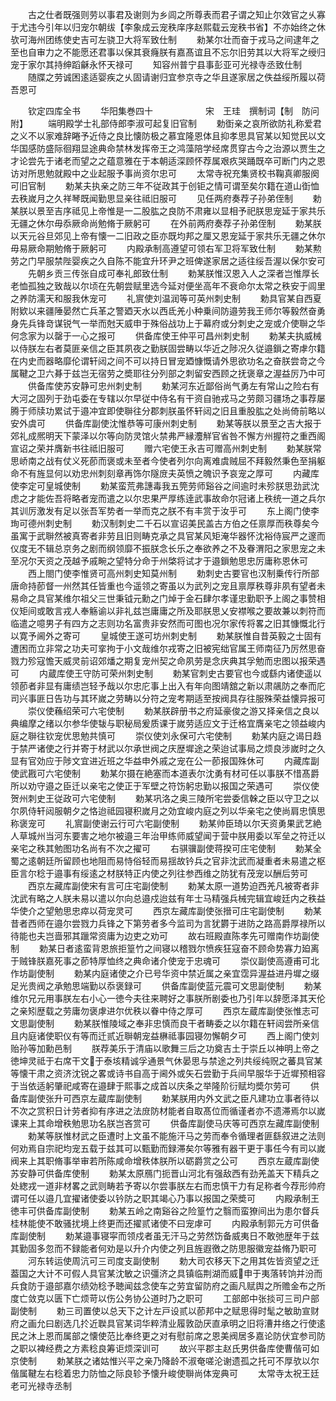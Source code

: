 <!-- { "loadSidebar": true } -->
　　古之仕者既强则劳以事君及谢则为乡闾之所尊表而君子谓之知止尔效官之乆寡于尤违今引年以归宠尔朝绂【李象成云宠秩庠序赵熙载云宠秩书省】不亦始终之休欤可海州团练使史吉可左骁卫大将军致仕制
　　勑某尔壮而奋于戎马之间逮年之至也自审力之不能愿还君事以保其衰癃朕有嘉髙谊且不忘尔旧劳其以大将军之绶归宠于家尔其持绅蹈龢永怀天禄可
　　知容州普宁县事彭亚可光禄寺丞致仕制
　　随牒之劳诚困逺适婴疾之乆固请谢归宜参京寺之华且遂家居之佚益绥所履以荷吾恩可











　　钦定四库全书
　　华阳集巻四十　　　　　　宋　王珪　撰制词【制　防问附】
　　端明殿学士礼部侍郎李淑可起复旧官制
　　勅衘亲之哀所欲防礼称爱君之义不以家难辞睠予近侍之良比懐防极之慕宜隆恩体且抑孝思具官某以知觉民以文华国感防盛际徊翔显途典命禁林发挥帝王之鸿藻陪学经席贯穿古今之治源以贾生之才论尝先于诸老而望之之蕴意雅在于本朝适深顾怀荐属艰疚哭踊既卒可断门内之恩访对所思勉就殿中之业起服予事尚资尔忠可
　　太常寺祝充集贤校书鞠真卿服阕可旧官制
　　勅某夫执亲之防三年不従政其于创钜之情可谓至矣尔籍在道山衘恤去秩嵗月之久祥琴既闻勤思显亲往祗旧服可
　　见任两府奏荐子孙弟侄制
　　勅某朕以景至吉序祗见上帝惟是一二股肱之良防不肃雍以显相予祀朕思宠延于家共乐无疆之休尔毋忝厥命尚勉脩于厥躬可
　　在外前两府奏荐子孙弟侄制
　　勅某朕以天元谷旦郊见上帝有懐一二旧政之臣亦既均邦之厘又恩宠延于家共乐无疆之休尔毋易厥命期勉脩于厥躬可
　　内殿承制高遵望可领右军卫将军致仕制
　　勅某勲劳之门早服禁陛婴疾之久自陈不能宜升环尹之班俾遂家居之适往绥吾渥以保尔安可
　　先朝乡贡三传张自成可奉礼郎致仕制
　　勅某朕惟汉恩入人之深者岂惟厚长老恤孤独之致哉以尔顷在先朝尝赋里选今延对便坐高年不衰命尔太常之秩安于闾里之养防濡天和服我休宠可
　　礼賔使刘温润等可英州刺史制
　　勅具官某自西夏附欵以来疆陲晏然亡兵革之警廼天水以西氐羌小种乗间防邉劳我王师尔等毅然奋勇身先兵锋竒谋锐气一举而尅天威申于殊俗战功上于幕府或分刺史之宠或介使聨之华何念家为以罄于一心之报可
　　供备库使王仲平可昌州刺史制
　　勅某夫执威械以侍朕左右者莫匪亲信之臣其夙夜之勤朕固尝畴以华近之陟况久従邉鎻之寄虖尔籍在内史而器略靡伦谓轩闼之间不可以持日冒宠廼慷慨请外思欲功名之奋朕尝竒之今属鞬之卫六朞于兹岂无宿劳之奬耶往分列部之刺留安西顾之抚褒章之渥益厉乃中可
　　供备库使苏安静可忠州刺史制
　　勅某河东近鄙俗尚气勇左有常山之险右有大河之固列于劲屯委在专辖以尔早従中侍名有干资自驰戎马之劳颇习疆场之事荐屡腾于师牍功累试于邉冲宜即使聨往分郡刺朕虽怀轩闼之旧且重股肱之处尚倚前略以安外虞可
　　供备库副使沈惟恭等可康州刺史制
　　勅某等朕以景至之吉大报于郊礼成熈明天下蒙泽以尔等向防灵馆火禁弗严縁灋觧官省咎不懈方州握符之重西阁宣诏之荣并膺新书往祗旧服可
　　赠六宅使王永吉可赠高州刺史制
　　勅某朕常思峤南之战有仗义死莭而褒或未至者今使者列尔向离难虞贼屈不拜毅然秉色至捐躯命不有旌显何以劝忠州刺刻章再饰尔隧庻夫英愤之魄识予哀宠之厚可
　　内藏库使李定可皇城使制
　　勅某蛮荒弗譓毒我五筦劳师谿谷之间逾时未殄朕思劲武沈虑之才能佐吾将略者宠而遣之以尔忠果严厚练逹武事故命尔冠诸上秩统一道之兵尔其训厉激发有足以张吾军势者一举而克之朕不有丰赏于汝乎可
　　东上阁门使李珣可德州刺史制
　　勅汉制刺史二千石以宣诏美民盖古方伯之任禀厚而秩尊矣今虽寓于武聨然被真寄者非劳且旧则畴克承之具官某风矩淹华器怀沈裕侍宸严之邃而仪度无不辑总京务之剧而纲领靡不振朕念长乐之奉欲养之不及眷渭阳之家思宠之未至况尔天资之茂越予戚畹之望特分命于州棨将试才于邉鎻勉思忠厉庸称恩休可
　　西上閤门使李惟贤可高州刺史知莫州制
　　勅刺史古要官也汉制乗传行所部唐命持莭督一州然其任皆重也今遥领之寄虽以为武列之宠且禀厚秩尊非夙有望者未易命之具官某维尔祖父三世秉钺元勳之门焯于金石肆尔孝谨忠勤职予上阁之事赞相仪矩间或敢言戎人奉觞谕以非礼兹岂庸庸之所及耶朕思乂安襟喉之要故兼以刺符而临遣之噫男子有四方之志则功名富贵非安然而可图也况尔家传将畧之旧其慷慨北行以寛予阃外之寄可
　　皇城使王遂可坊州刺史制
　　勅某朕惟自昔英毅之士固有遭困而立非常之功夫可挛拘于小文哉维尔戎寄之旧被宪绌官属王师南征乃厉然思奋戮力殄寇憺天威灵前诏郊燔之期复宠州契之命夙劳是念庆典其孚勉而忠图以报荣遇可
　　内蔵库使王守防可荣州刺史制
　　勅某官刺史古要官也今或繇内诸使遥以领莭者非显有庸绩岂轻予哉以尔忠庀事上出入有年向图靖舘之新以肃飊防之奉而庀司兴事匪日告功与其环嵗之劳畴以分符之宠考期适至按阀具存往服殊荣益懐异报可
　　崇仪使蘓绍荣可六宅使制
　　勅某朕辟册书之府延豪俊之游又择亲信之良以典编摩之绪以尔参华使韨与职秘局爰质课于嵗劳适应文于迁格宜膺亲宅之领益峻内庭之聨往钦宠优思勉共慎可
　　崇仪使刘永保可六宅使制
　　勅某内庭之谒日趋于禁严诸使之行并寄于材武以尔承世阀之庆歴墀途之荣迨试事局之烦良涉嵗时之久显有官効应于陟文宜进近班之华益申外戚之宠在公一莭报国殊休可
　　内藏库副使武戡可六宅使制
　　勅某尔摄在絶塞而本道表尔沈勇有材可任以事朕不惜髙爵所以劝守邉之臣迁以亲宅之使正于军壁之符饬躬忠勤以报国之荣遇可
　　崇仪使贺州刺史王従政可六宅使制
　　勅某巩洛之奥三陵所宅尝委信榦之臣以守卫之以尔夙侍轩闼服朝夕之恪迨祗园寝积嵗月之効宜峻内庭之列以华亲宅之使尚肩忠慎思称褒宠可
　　礼賔副使谢云行可六宅副使制
　　勅某帅臣琦以尔天资勇果武艺絶人草城州当河东要害之地尔被邉三年治甲练师威望闻于营中朕用委以军垒之符迁以亲宅之秩其勉图功名尚有不次之擢可
　　右骐骥副使蒋揆可庄宅使制
　　勅某全蜀之逺朝廷所留顾也地阻而易恃俗轻而易揺故钤兵之官非沈武而凝重者未易遣之枢臣言尔稔于邉事有绥逺之材朕特正内使之列往参西维之防犹有茂宠以酬后劳可
　　西京左藏库副使宋有言可庄宅副使制
　　勅某太原一道势迫西羌凡被寄者非沈武有略之人朕未易以遣以尔向总邉戍迨兹有年士马精强兵械完辑宜峻廷内之秩益华使介之望勉思忠瘁以荷宠灵可
　　西京左藏库副使张搢可庄宅副使制
　　勅某昔者西师在邉尔尝戮力兵锋之下第劳者多今监司为言犹欝于进防之路高爵厚禄所以待能也夫岂啬邪其躐常资庸为边吏之劝可
　　故右班殿直陈孝先可赠南作坊副使制
　　勅某日者逺蛮背恩旅拒篁竹之间寝以稽戮尔愤疾狂寇奋不顾命势寡力廹离于贼锋朕嘉死事之莭特厚恤终之典命诸介使宠于忠魂可
　　崇仪副使高遵甫可北作坊副使制
　　勅某内庭诸使之介已号华资中禁近属之亲宜霑异渥益进丹墀之缀足光贵阀之承勉思端勤以忝褒録可
　　供备库副使蓝元震可文思副使制
　　勅某维尔兄元用事朕左右小心一徳今夫往来聘好之事朕所剧委也乃引年以辞愿泽其天伦之亲矧歴载之劳庸勿褒虖进尔优秩以眷中侍之厚可
　　西京左蔵库副使张惟志可文思副使制
　　勅某朕惟陵域之奉非忠慎而良干者畴委之以尔籍在轩闼尝所亲信且内庭诸使职仪有等而迁贰近聨朝宠益楙祗事园寝勿懈朝夕可
　　西上阁门使刘贻孙等加勳邑制
　　朕荐美乐于清庙以歌舞三后之功奠吉土于崇丘以神明上帝之徳坤灵祗于右席干文于泰垓精诚孚通景气休晏思与禁途之列共绥纯贶之蕃具官某等懐干肃之资济沈锐之畧或诗书自高于阃外或矢石尝勤于兵间早服华于近墀预相容于当依适躬肇祀咸寄在邉肆于熙事之成首以庆条之举隆阶衍赋均奬尔劳可
　　供备库副使张升可西京左蔵库副使制
　　勅某朕用内外文武之臣凡建功立事者待以不次之赏积日计劳者抑有序进之法庻防材能者自取髙位而循谨者亦不遗滞焉尔以嵗课来上其命增秩勉思功名朕岂吝赏可
　　供备库副使马庆等可西京左藏库副使制
　　勅某等朕惟材武之臣遭时上文虽不能施汗马之劳而奉令循理者匪繇叙进之法则何劝焉自宗祀均宠五载于兹其可以甄勤而録滞矣尔等雅有器干更于事任今有司以嵗阀来上其职脩事举审若所陈咸命增秩体朕所以砺爵赏之公可
　　西京左蔵库副使苏安静可供备库使制
　　勅某太原鴈门扼晋山河北有强敌西有劲羌盖天下精兵之处緫戎一道非材畧之武则畴若予寄以尔尝事朕左右而忠慎干力有足称者今荐形帅府谓可任以邉几宜擢诸使委以钤防之职其竭心乃事以报国之荣奬可
　　内殿承制王徳丰可供备库副使制
　　勅某五岭之南谿谷之险篁竹之翳而蛮獠间出为患尔督兵桂林能使不敢骚扰境上终更而还擢贰诸使不曰宠虖可
　　内殿承制郭元方可供备库副使制
　　勅某邉事寝寜而领戍者虽无汗马之劳然饬备威夷日不敢弛歴年于兹其勤固多忽而不録能者何劝是以升介内使之列且旌遐徼之防思服徽宠益脩乃职可
　　河东转运使周沆可三司度支副使制
　　勅大司农移天下之用其佐皆资望之迁葢国之大计不可假人具官某沈敏之识彊济之具镇临荆湖而威申于夷落转饷并汾而兵食防于邉部嘉尔绩効稔予聴闻兹念使车之劳宜留防府之画凡赋舆之所赡金布之所度亡敛克以匮下亡烦苛以伤公务协公道时乃之职可
　　工部郎中张掞可三司户部副使制
　　勅三司置使以总天下之计左戸设贰以莭邦中之赋思得时髦之敏助宣财府之画允曰剧选几扵近聫具官某词华粹清业履敦劭厌直承明之旧将漕井络之行使逺民之沐上恩而属部之懐使范比奉终更之对有慰前席之恩美阀居多嘉论防伏宜参司防之职以裨经费之方素稔良筹讵烦深训可
　　故兴平郡主赵氏男供备库使曹偕可如京使制
　　勅某朕之诸姑惟兴平之亲乃降龄不淑奄嗟沦谢遗孤之托可不厚欤以尔偕属鞬左右稔着忠力防恤之际良轸予懐升峻使聨尚体宠典可
　　太常寺太祝王廷老可光禄寺丞制
